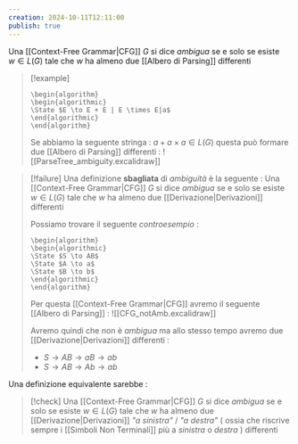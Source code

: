 ```yaml
---
creation: 2024-10-11T12:11:00
publish: true
---
```

Una [[Context-Free Grammar|CFG]] $G$ si dice *ambigua* se e solo se esiste $w\in L(G)$ tale che $w$ ha almeno due [[Albero di Parsing]] differenti

>[!example] 
>```pseudo
>\begin{algorithm}
>\begin{algorithmic}
>\State $E \to E + E | E \times E|a$
>\end{algorithmic}
>\end{algorithm}
>```
>Se abbiamo la seguente stringa : $a+a\times a \in L(G)$ questa può formare due [[Albero di Parsing]] differenti : 
![[ParseTree_ambiguity.excalidraw]]

>[!failure] 
>Una definizione **sbagliata** di *ambiguità* è la seguente : 
>Una [[Context-Free Grammar|CFG]] $G$ si dice *ambigua* se e solo se esiste $w\in L(G)$ tale che $w$ ha almeno due [[Derivazione|Derivazioni]] differenti
>
>Possiamo trovare il seguente *controesempio* : 
>```pseudo
>\begin{algorithm}
>\begin{algorithmic}
>\State $S \to AB$
>\State $A \to a$
>\State $B \to b$
>\end{algorithmic}
>\end{algorithm}
>```
>
>Per questa [[Context-Free Grammar|CFG]] avremo il seguente [[Albero di Parsing]] :
![[CFG_notAmb.excalidraw]]
>
>Avremo quindi che non è *ambigua* ma allo stesso tempo avremo due [[Derivazione|Derivazioni]] differenti : 
>+ $S \to AB \to aB \to ab$
>+ $S \to AB \to Ab \to ab$
>

Una definizione equivalente sarebbe : 
>[!check] 
>Una [[Context-Free Grammar|CFG]] $G$ si dice *ambigua* se e solo se esiste $w\in L(G)$ tale che $w$ ha almeno due [[Derivazione|Derivazioni]] *"a sinistra"* / *"a destra"* ( ossia che riscrive sempre i [[Simboli Non Terminali]] più a *sinistra* o *destra* ) differenti

